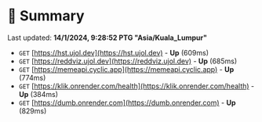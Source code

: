 # 📖 Summary
Last updated: **14/1/2024, 9:28:52 PTG "Asia/Kuala_Lumpur"**

- `GET` [https://hst.ujol.dev](https://hst.ujol.dev) - **Up** (609ms)
- `GET` [https://reddviz.ujol.dev](https://reddviz.ujol.dev) - **Up** (685ms)
- `GET` [https://memeapi.cyclic.app](https://memeapi.cyclic.app) - **Up** (774ms)
- `GET` [https://klik.onrender.com/health](https://klik.onrender.com/health) - **Up** (384ms)
- `GET` [https://dumb.onrender.com](https://dumb.onrender.com) - **Up** (829ms)
